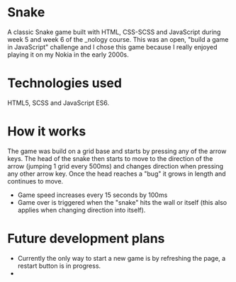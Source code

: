 # Snake
A classic Snake game built with HTML, CSS-SCSS and JavaScript during week 5 and week 6 of the _nology course. This was an open, "build a game in JavaScript" challenge and I chose this game because I really enjoyed playing it on my Nokia in the early 2000s. 

# Technologies used
HTML5, SCSS and JavaScript ES6. 

# How it works
The game was build on a grid base and starts by pressing any of the arrow keys. The head of the snake then starts to move to the direction of the arrow (jumping 1 grid every 500ms) and changes direction when pressing any other arrow key. Once the head reaches a "bug" it grows in length and continues to move. 
 - Game speed increases every 15 seconds by 100ms
 - Game over is triggered when the "snake" hits the wall or itself (this also applies when changing direction into itself). 



# Future development plans
 - Currently the only way to start a new game is by refreshing the page, a restart button is in progress. 
 - 


